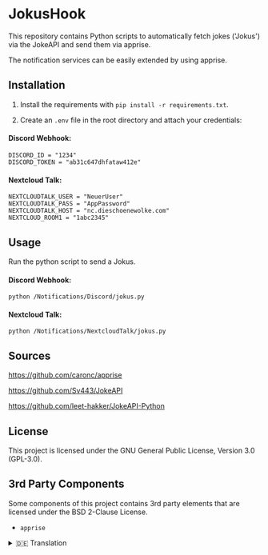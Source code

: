 # JokusHook


This repository contains Python scripts to automatically fetch jokes ('Jokus') via the JokeAPI and send them via apprise.

The notification services can be easily extended by using apprise.


## Installation


1. Install the requirements with `pip install -r requirements.txt`.

2. Create an `.env` file in the root directory and attach your credentials:


#### Discord Webhook:


```
DISCORD_ID = "1234"
DISCORD_TOKEN = "ab31c647dhfataw412e"
```


#### Nextcloud Talk:


```
NEXTCLOUDTALK_USER = "NeuerUser"
NEXTCLOUDTALK_PASS = "AppPassword"
NEXTCLOUDTALK_HOST = "nc.dieschoenewolke.com"
NEXTCLOUD_ROOM1 = "1abc2345"
```


## Usage


Run the python script to send a Jokus.


#### Discord Webhook:


```
python /Notifications/Discord/jokus.py
```


#### Nextcloud Talk:


```
python /Notifications/NextcloudTalk/jokus.py
```


## Sources


https://github.com/caronc/apprise

https://github.com/Sv443/JokeAPI

https://github.com/leet-hakker/JokeAPI-Python


## License


This project is licensed under the GNU General Public License, Version 3.0 (GPL-3.0).


## 3rd Party Components


Some components of this project contains 3rd party elements that are licensed under the BSD 2-Clause License.

- `apprise`


<details>
  <summary> 🇩🇪 Translation</summary>
  
# JokusHook


Dieses Repository enthält Skripte, um mit Hilfe von Python und der JokeAPI Witze ("Jokus") zu generieren und diese über apprise zu versenden.

Durch die Verwendung von apprise können die Benachrichtigungsdienste sehr einfach erweitert werden.


## Installation


1. Installiere die Anforderungen mit `pip install -r requirements.txt`.

2. Erstelle eine `.env` Datei im Hauptverzeichnis des Repository und füge deine Zugangsdaten hinzu:



#### Discord Webhook:


```
DISCORD_ID = "1234"
DISCORD_TOKEN = "ab31c647dhfataw412e"
```



#### Nextcloud Talk:


```
NEXTCLOUDTALK_USER = "NeuerUser"
NEXTCLOUDTALK_PASS = "AppPassword"
NEXTCLOUDTALK_HOST = "nc.dieschoenewolke.com"
NEXTCLOUD_ROOM1 = "1abc2345"
```


## Verwendung


Führe das Python-Skript aus, um einen Jokus zu versenden.



#### Discord Webhook:



```
python /Notifications/Discord/jokus.py
```


#### Nextcloud Talk:


```
python /Notifications/NextcloudTalk/jokus.py
```


## Quellen


https://github.com/caronc/apprise

https://github.com/Sv443/JokeAPI

https://github.com/leet-hakker/JokeAPI-Python


## Lizenz


Dieses Projekt ist unter der GNU General Public License, Version 3.0 (GPL-3.0) lizenziert.


             
## Komponente von Drittanbietern


Einige Teile dieses Projekts stammen von oder enthalten Komponenten, die unter der BSD 2-Clause License lizenziert sind.

- `apprise`

</details>
